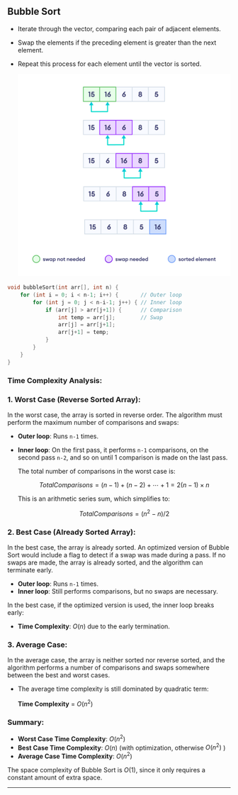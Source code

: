 ## Bubble Sort

- Iterate through the vector, comparing each pair of adjacent elements.
- Swap the elements if the preceding element is greater than the next element.
- Repeat this process for each element until the vector is sorted.

  ![bubbleSort](../Images/bubbleSort.png)


```cpp
void bubbleSort(int arr[], int n) {
    for (int i = 0; i < n-1; i++) {       // Outer loop
        for (int j = 0; j < n-i-1; j++) { // Inner loop
            if (arr[j] > arr[j+1]) {      // Comparison
                int temp = arr[j];        // Swap
                arr[j] = arr[j+1];
                arr[j+1] = temp;
            }
        }
    }
}

```

### Time Complexity Analysis:

### 1. **Worst Case (Reverse Sorted Array):**

In the worst case, the array is sorted in reverse order. The algorithm must perform the maximum number of comparisons and swaps:

- **Outer loop**: Runs `n-1` times.
- **Inner loop**: On the first pass, it performs `n-1` comparisons, on the second pass `n-2`, and so on until 1 comparison is made on the last pass.

  The total number of comparisons in the worst case is:

  $$
  Total Comparisons= (n−1)+(n−2)+⋯+1=2(n−1)×n
  $$

  This is an arithmetic series sum, which simplifies to:

  $$
  Total Comparisons = (n^2 - n)/2
  $$


### 2. **Best Case (Already Sorted Array):**

In the best case, the array is already sorted. An optimized version of Bubble Sort would include a flag to detect if a swap was made during a pass. If no swaps are made, the array is already sorted, and the algorithm can terminate early.

- **Outer loop**: Runs `n-1` times.
- **Inner loop**: Still performs comparisons, but no swaps are necessary.

In the best case, if the optimized version is used, the inner loop breaks early:

- **Time Complexity**:  $O(n)$ due to the early termination.

### 3. **Average Case:**

In the average case, the array is neither sorted nor reverse sorted, and the algorithm performs a number of comparisons and swaps somewhere between the best and worst cases.

- The average time complexity is still dominated by quadratic term:

  **Time Complexity** = $O(n^2)$


### Summary:

- **Worst Case Time Complexity**: $O(n^2)$
- **Best Case Time Complexity**: $O(n)$ (with optimization, otherwise $O(n^2)$ )
- **Average Case Time Complexity**: $O(n^2)$

The space complexity of Bubble Sort is $O(1)$, since it only requires a constant amount of extra space.

---
